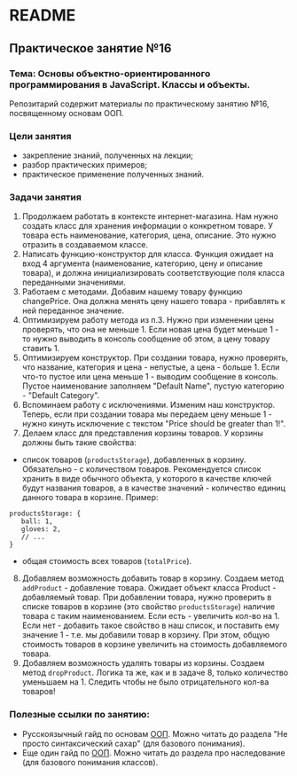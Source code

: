 # README

## Практическое занятие №16

### Тема: Основы объектно-ориентированного программирования в JavaScript. Классы и объекты.

Репозитарий содержит материалы по практическому занятию №16, посвященному основам ООП.

### Цели занятия
- закрепление знаний, полученных на лекции;
- разбор практических примеров;
- практическое применение полученных знаний.

### Задачи занятия
1. Продолжаем работать в контексте интернет-магазина. Нам нужно создать класс для хранения информации о конкретном товаре. У товара есть наименование, категория, цена, описание. Это нужно отразить в создаваемом классе.
2. Написать функцию-конструктор для класса. Функция ожидает на вход 4 аргумента (наименование, категорию, цену и описание товара), и должна инициализировать соответствующие поля класса переданными значениями.
3. Работаем с методами. Добавим нашему товару функцию changePrice. Она должна менять цену нашего товара - прибавлять к ней переданное значение.
4. Оптимизируем работу метода из п.3. Нужно при изменении цены проверять, что она не меньше 1. Если новая цена будет меньше 1 - то нужно выводить в консоль сообщение об этом, а цену товару ставить 1.
5. Оптимизируем конструктор. При создании товара, нужно проверять, что название, категория и цена - непустые, а цена - больше 1. Если что-то пустое или цена меньше 1 - выводим сообщение в консоль. Пустое наименование заполняем "Default Name", пустую категорию - "Default Category".
6. Вспоминаем работу с исключениями. Изменим наш конструктор. Теперь, если при создании товара мы передаем цену меньше 1 - нужно кинуть исключение с текстом "Price should be greater than 1!".
7. Делаем класс для представления корзины товаров. У корзины должны быть такие свойства:
 - список товаров (`productsStorage`), добавленных в корзину. Обязательно - с количеством товаров. Рекомендуется список хранить в виде обычного объекта, у которого в качестве ключей будут названия товаров, а в качестве значений - количество единиц данного товара в корзине. Пример:
 ```
 productsStorage: {
    ball: 1,
    gloves: 2,
    // ...
 }
 ```
 - общая стоимость всех товаров (`totalPrice`).
8. Добавляем возможность добавить товар в корзину. Создаем метод `addProduct` - добавление товара. Ожидает объект класса Product - добавляемый товар. При добавлении товара, нужно проверить в списке товаров в корзине (это свойство `productsStorage`) наличие товара с таким наименованием. Если есть - увеличить кол-во на 1. Если нет - добавить такое свойство в наш список, и поставить ему значение 1 - т.е. мы добавили товар в корзину. При этом, общую стоимость товаров в корзине увеличить на стоимость добавляемого товара.
9. Добавляем возможность удалять товары из корзины. Создаем метод `dropProduct`. Логика та же, как и в задаче 8, только количество уменьшаем на 1. Следить чтобы не было отрицательного кол-ва товаров!

### Полезные ссылки по занятию:
 - Русскоязычный гайд по основам [ООП](https://learn.javascript.ru/class). Можно читать до раздела "Не просто синтаксический сахар" (для базового понимания).
 - Еще один гайд по [ООП](https://proglib.io/p/uchebnik-po-javascript-oop-na-prostyh-primerah-2022-06-26). Можно читать до раздела про наследование (для базового понимания классов).